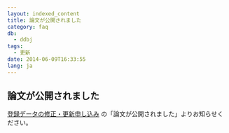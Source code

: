 ```yaml
---
layout: indexed_content
title: 論文が公開されました
category: faq
db:
  - ddbj
tags: 
  - 更新
date: 2014-06-09T16:33:55
lang: ja
---
```


## 論文が公開されました

<a href="/ddbj/update-form.html">登録データの修正・更新申し込み</a> の「論文が公開されました」よりお知らせください。
